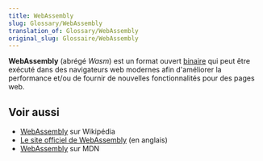 ```yaml
---
title: WebAssembly
slug: Glossary/WebAssembly
translation_of: Glossary/WebAssembly
original_slug: Glossaire/WebAssembly
---
```


**WebAssembly** (abrégé *Wasm*) est un format ouvert [binaire](/fr/docs/Glossary/Binary) qui peut être exécuté dans des navigateurs web modernes afin d'améliorer la performance et/ou de fournir de nouvelles fonctionnalités pour des pages web.

## Voir aussi

- [WebAssembly](https://fr.wikipedia.org/wiki/WebAssembly) sur Wikipédia
- [Le site officiel de WebAssembly](https://webassembly.org/) (en anglais)
- [WebAssembly](/fr/docs/WebAssembly) sur MDN
